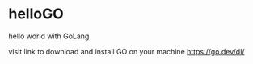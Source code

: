 # helloGO
hello world with GoLang

visit link to download and install GO on your machine
https://go.dev/dl/ 


